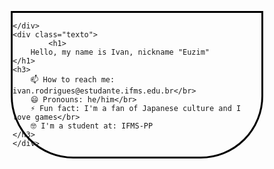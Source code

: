 <!DOCTYPE html>

<head>
    <style>
        *{
            box-sizing: border-box;
            padding: 0;
            margin: 0;
        }

.texto{
            font-family: verdana, impact;
            margin-left: 30%;
        }
 #borda{

border-top: 90px;
border-style: solid;
 border-color:black ;
 border-radius: 0px 0px 100px 100px;
 }

body{
            color: antiquewhite;
            background-color: rgb(75, 29, 150);
        }
</style>
</head>

<body>
    <div id="borda">

    </div>
    <div class="texto">
            <h1>
        Hello, my name is Ivan, nickname "Euzim"
    </h1>
    <h3>
        📫 How to reach me: ivan.rodrigues@estudante.ifms.edu.br</br>
        😄 Pronouns: he/him</br>
        ⚡ Fun fact: I'm a fan of Japanese culture and I love games</br>
        🤓 I'm a student at: IFMS-PP 
    </h3>
    </div>


</body>

</html>
